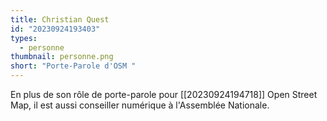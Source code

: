 ```yaml
---
title: Christian Quest
id: "20230924193403"
types:
  - personne
thumbnail: personne.png
short: "Porte-Parole d'OSM "
---
```


En plus de son rôle de porte-parole pour [[20230924194718]] Open Street Map, il est aussi conseiller numérique à l'Assemblée Nationale.